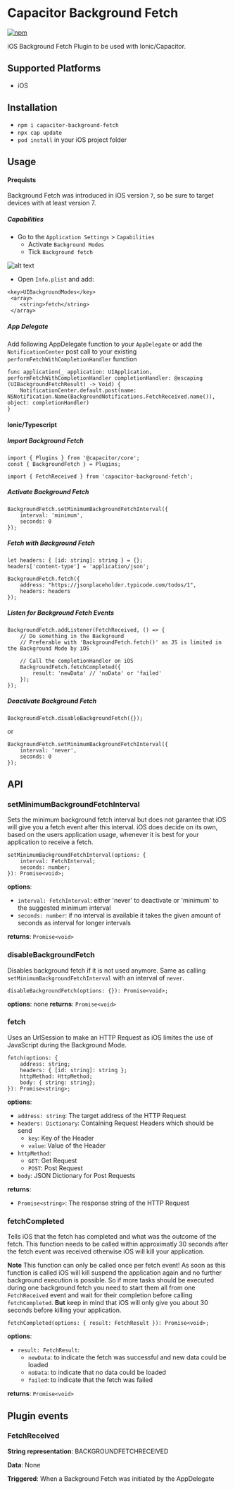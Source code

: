 # Capacitor Background Fetch

[![npm](https://img.shields.io/npm/v/capacitor-background-fetch.svg)](https://www.npmjs.com/package/capacitor-background-fetch)

iOS Background Fetch Plugin to be used with Ionic/Capacitor.

## Supported Platforms

- iOS

## Installation

- `npm i capacitor-background-fetch`
- `npx cap update`
- `pod install` in your iOS project folder

## Usage

#### Prequists

Background Fetch was introduced in iOS version `7`, so be sure to target devices with at least version 7.

##### Capabilities

- Go to the `Application Settings` > `Capabilities`
  - Activate `Background Modes`
  - Tick `Background fetch`

![alt text][capabilities]

- Open `Info.plist` and add:

```
<key>UIBackgroundModes</key>
 <array>
	<string>fetch</string>
 </array>
```

##### App Delegate

Add following AppDelegate function to your `AppDelegate` or add the `NotificationCenter` post call to your existing `performFetchWithCompletionHandler` function

```
func application(_ application: UIApplication, performFetchWithCompletionHandler completionHandler: @escaping (UIBackgroundFetchResult) -> Void) {
    NotificationCenter.default.post(name: NSNotification.Name(BackgroundNotifications.FetchReceived.name()), object: completionHandler)
}
```

#### Ionic/Typescript

##### Import Background Fetch

```
import { Plugins } from '@capacitor/core';
const { BackgroundFetch } = Plugins;

import { FetchReceived } from 'capacitor-background-fetch';
```

##### Activate Background Fetch

```
BackgroundFetch.setMinimumBackgroundFetchInterval({
    interval: 'minimum',
    seconds: 0
});
```

##### Fetch with Background Fetch

```
let headers: { [id: string]: string } = {};
headers['content-type'] = 'application/json';

BackgroundFetch.fetch({
    address: "https://jsonplaceholder.typicode.com/todos/1",
    headers: headers
});
```

##### Listen for Background Fetch Events

```
BackgroundFetch.addListener(FetchReceived, () => {
    // Do something in the Background
    // Preferable with 'BackgroundFetch.fetch()' as JS is limited in the Background Mode by iOS

    // Call the completionHandler on iOS
    BackgroundFetch.fetchCompleted({
        result: 'newData' // 'noData' or 'failed'
    });
});
```

##### Deactivate Background Fetch

```
BackgroundFetch.disableBackgroundFetch({});
```

or

```
BackgroundFetch.setMinimumBackgroundFetchInterval({
    interval: 'never',
    seconds: 0
});
```

## API

### setMinimumBackgroundFetchInterval

Sets the minimum background fetch interval but does not garantee that iOS will give you a fetch event after this interval. iOS does decide on its own, based on the users application usage, whenever it is best for your application to receive a fetch.

```
setMinimumBackgroundFetchInterval(options: {
    interval: FetchInterval;
    seconds: number;
}): Promise<void>;
```

**options**:

- `interval: FetchInterval`: either 'never' to deactivate or 'minimum' to the suggested minimum interval
- `seconds: number`: if no interval is available it takes the given amount of seconds as interval for longer intervals

**returns**: `Promise<void>`

### disableBackgroundFetch

Disables background fetch if it is not used anymore. Same as calling `setMinimumBackgroundFetchInterval` with an interval of `never`.

```
disableBackgroundFetch(options: {}): Promise<void>;
```

**options**: none
**returns**: `Promise<void>`

### fetch

Uses an UrlSession to make an HTTP Request as iOS limites the use of JavaScript during the Background Mode.

```
fetch(options: {
    address: string;
    headers: { [id: string]: string };
    httpMethod: HttpMethod;
    body: { string: string};
}): Promise<string>;
```

**options**:

- `address: string`: The target address of the HTTP Request
- `headers: Dictionary`: Containing Request Headers which should be send
  - `key`: Key of the Header
  - `value`: Value of the Header
- `httpMethod`:
  - `GET`: Get Request
  - `POST`: Post Request
- `body`: JSON Dictionary for Post Requests

**returns**:

- `Promise<string>`: The response string of the HTTP Request

### fetchCompleted

Tells iOS that the fetch has completed and what was the outcome of the fetch.
This function needs to be called within approximatly 30 seconds after the fetch event was received otherwise iOS will kill your application.

**Note** This function can only be called once per fetch event! As soon as this function is called iOS will kill suspend the application again and no further background execution is possible. So if more tasks should be executed during one background fetch you need to start them all from one `FetchReceived` event and wait for their completion before calling `fetchCompleted`. **But** keep in mind that iOS will only give you about 30 seconds before killing your application.

```
fetchCompleted(options: { result: FetchResult }): Promise<void>;
```

**options**:

- `result: FetchResult`:
  - `newData`: to indicate the fetch was successful and new data could be loaded
  - `noData`: to indicate that no data could be loaded
  - `failed`: to indicate that the fetch was failed

**returns**: `Promise<void>`

## Plugin events

### FetchReceived

**String representation**: BACKGROUNDFETCHRECEIVED

**Data**: None

**Triggered**: When a Background Fetch was initiated by the AppDelegate

[capabilities]: https://github.com/kaunstdadenga/capacitor-background-fetch/blob/master/doc/img/capabilities.png "Xcode Capabilities Settings"
